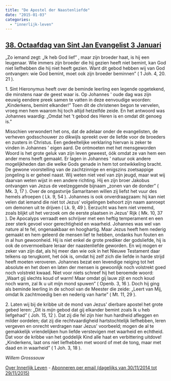 ```yaml
---
title: "De Apostel der Naastenliefde"
date: "2015-01-03"
categories: 
  - "innerlijk-leven"
---
```


## [38\. Octaafdag van Sint Jan Evangelist 3 Januari](http://ift.tt/1D0Rshl)

„Zo iemand zegt: „Ik heb God lief” , maar zijn broeder haat, is hij een leugenaar. Wie immers zijn broeder die hij gezien heeft niet bemint, kan God niet liefhebben die hij niet heeft gezien. Want dit gebod hebben wij van God ontvangen: wie God bemint, moet ook zijn broeder beminnen” ( 1 Joh. 4, 20. 21 ).

1\. Sint Hieronymus heeft over de beminde leerling een legende opgetekend, die minstens naar de geest waar is. Op Johannes ' oude dag was zijn eeuwig eendere preek samen te vatten in deze eenvoudige woorden: „Kinderkens, bemint elkander!” Toen dit de christenen begon te vervelen, vroeg men hem waarom hij toch altijd hetzelfde zeide. En het antwoord was Johannes waardig: „Omdat het 't gebod des Heren is en omdat dit genoeg is.”

Misschien verwondert het ons, dat de adelaar onder de evangelisten, de verheven godsschouwer zo dikwijls spreekt over de liefde voor de broeders en zusters in Christus. Een gedeeltelijke verklaring hiervan is zeker te vinden in Johannes ' eigen aard. De ontmoeten met het mensgeworden Woord is het grote geluk van zijn leven geweest, óók omdat ze van hem een ander mens heeft gemaakt. Er lagen in Johannes ' natuur ook andere mogelijkheden dan die welke Gods genade in hem tot ontwikkeling bracht. De gewone voorstelling van de zachtzinnige en enigszins zoetsappige jongeling is er geheel naast. Wij weten niet veel van zijn jeugd, maar wat wij daarvan weten wijst in een andere richting. Hij en zijn broer Jakobus ontvangen van Jezus de veelzeggende bijnaam „zonen van de donder” ( Mk. 3, 17 ). Over de ongastvrije Samaritanen willen zij liefst het vuur des hemels afroepen ( Lk. 9, 54 ). Johannes is ook onverdraagzaam: hij kan niet velen dat iemand die niet tot Jezus' volgelingen behoort zijn naam aanroept om demonen uit te drijven ( Lk. 9, 49 ). Eerzucht was hem niet vreemd, zoals blijkt uit het verzoek om de eerste plaatsen in Jezus' Rijk ( Mk. 10, 37 ). De Apocalyps verraadt een schrijver met een heftig temperament en een zeer sterk gevoel voor gerechtigheid en waarheid. Johannes was wel van nature al te fel, ongenaakbaar en hooghartig. Maar Jezus heeft hem nederig gemaakt en hem geleerd de mensen lief te hebben, ondanks hun fouten en in al hun gewoonheid. Hij is niet enkel de grote prediker der godsliefde, hij is ook de onvermoeibare leraar der naastenliefde geworden. En wij mogen er zeker van zijn dat, als hij meer dan wie ook in het Nieuwe Testament daar telkens op terugkomt, het óók is, omdat hij zelf zich die liefde in harde strijd heeft moeten veroveren. Johannes bezat een levendige neiging tot het absolute en het doen en laten der mensen is gewoonlijk noch volstrekt goed noch volstrekt kwaad. Niet voor niets schreef hij het beroemde woord: „Waart gij slechts koud of warm! Maar omdat gij lauw zijt en noch koud noch warm, zal Ik u uit mijn mond spuwen” ( Openb. 3, 16 ). Doch hij ging als beminde leerling in de school van de Meester die zeide: „Leert van Mij, omdat Ik zachtmoedig ben en nederig van harte” ( Mt. 11, 29 ).

2\. Laten wij bij de kribbe uit de mond van Jezus' dierbare apostel het grote gebed leren: „Dit is _mijn_ gebod dat gij elkander bemint zoals Ik u heb liefgehad” ( Joh. 15, 12 ). Dat zij die fel zijn hier hun hardheid afleggen en milder oordelen; dat zij die rechtvaardigheid hartstochtelijk liefhebben, leren vergeven en onrecht verdragen naar Jezus' voorbeeld; mogen de al te gemakkelijk vriendelijken hun liefde verstevigen met waarheid en echtheid. Dat voor de kribbe van het goddelijk Kind alle haat en verbittering uitdove! „Kinderkens, laat ons niet liefhebben met woord of met de tong, maar met daad en in waarheid” ( 1 Joh. 3, 18 ).

_Willem Grosssouw_

[Over Innerlijk Leven](http://ift.tt/1y6X5mY) - [Abonneren per email (dagelijks van 30/11/2014 tot 29/11/2015)](http://eepurl.com/9P3DT)
